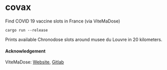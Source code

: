 # covax
Find COVID 19 vaccine slots in France (via ViteMaDose)

```
cargo run --release
```

Prints available Chronodose slots around musee du Louvre in 20 kilometers.

#### Acknowledgement
ViteMaDose: [Website][1], [Gitlab][2]

[1]: https://vitemadose.covidtracker.fr
[2]: https://gitlab.com/ViteMaDose/vitemadose
